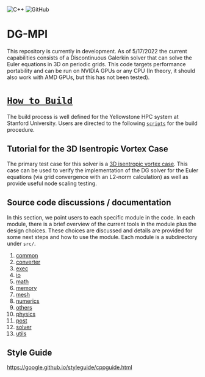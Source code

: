 ![C++](https://img.shields.io/badge/C%2B%2B-17-blue)
![GitHub](https://img.shields.io/github/license/IhmeGroup/DG-MPI)


# DG-MPI

This repository is currently in development. As of 5/17/2022 the current capabilities consists of a Discontinuous Galerkin solver that can solve the Euler equations in 3D on periodic grids. This code targets performance portability and can be run on NVIDIA GPUs or any CPU (In theory, it should also work with AMD GPUs, but this has not been tested).

# [`How to Build`](https://github.com/IhmeGroup/DG-MPI/tree/main/src/others)

The build process is well defined for the Yellowstone HPC system at Stanford University. Users are directed to the following [`scripts`](https://github.com/IhmeGroup/DG-MPI/tree/main/src/others) for the build procedure.

## Tutorial for the 3D Isentropic Vortex Case

The primary test case for this solver is a [3D isentropic vortex case](https://github.com/IhmeGroup/DG-MPI/tree/main/examples/euler/3D/isentropic_vortex). This case can be used to verify the implementation of the DG solver for the Euler equations (via grid convergence with an L2-norm calculation) as well as provide useful node scaling testing. 

## Source code discussions / documentation

In this section, we point users to each specific module in the code. In each module, there is a brief overview of the current tools in the module plus the design choices. These choices are discussed and details are provided for some next steps and how to use the module. Each module is a subdirectory under `src/`.

1. [common](https://github.com/IhmeGroup/DG-MPI/tree/main/src/common)
2. [converter](https://github.com/IhmeGroup/DG-MPI/tree/main/src/converter)
3. [exec](https://github.com/IhmeGroup/DG-MPI/tree/main/src/exec)
4. [io](https://github.com/IhmeGroup/DG-MPI/tree/main/src/io)
5. [math](https://github.com/IhmeGroup/DG-MPI/tree/main/src/math)
6. [memory](https://github.com/IhmeGroup/DG-MPI/tree/main/src/memory)
7. [mesh](https://github.com/IhmeGroup/DG-MPI/tree/main/src/mesh)
8. [numerics](https://github.com/IhmeGroup/DG-MPI/tree/main/src/numerics)
9. [others](https://github.com/IhmeGroup/DG-MPI/tree/main/src/others)
10. [physics](https://github.com/IhmeGroup/DG-MPI/tree/main/src/physics)
11. [post](https://github.com/IhmeGroup/DG-MPI/tree/main/src/post)
12. [solver](https://github.com/IhmeGroup/DG-MPI/tree/main/src/solver)
13. [utils](https://github.com/IhmeGroup/DG-MPI/tree/main/src/utils)
<!-- First, get the dependencies. This is done by running
    ```
    git submodule init
    ```
then following the instructions in [`externals`](https://github.com/IhmeGroup/DG-MPI/tree/main/externals).

To compile the solver, run:
```
mkdir build
cd build
cmake ..
make
``` -->

## Style Guide
https://google.github.io/styleguide/cppguide.html
